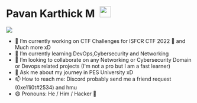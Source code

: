 

<!--
**Mre11i0t/Mre11i0t** is a ✨ _special_ ✨ repository because its `README.md` (this file) appears on your GitHub profile.

Here are some ideas to get you started:

- 🔭 I’m currently working on ...
- 🌱 I’m currently learning ...
- 👯 I’m looking to collaborate on ...
- 🤔 I’m looking for help with ...
- 💬 Ask me about ...
- 📫 How to reach me: ...
- 😄 Pronouns: ...
- ⚡ Fun fact: ...
-->
# Pavan Karthick M &nbsp;<img src="https://c.tenor.com/_HPofCxgZcAAAAAC/mr-robot-elliot-alderson.gif" width="30px">
<img src=https://media.giphy.com/media/5yGaqOGLZOsqPqmnmT/giphy.gif>

- 🔭 I’m currently working on CTF Challenges for ISFCR CTF 2022 🤫 and Much more xD
- 🌱 I’m currently learning DevOps,Cybersecurity and Networking
- 👯 I’m looking to collaborate on any Networking or Cybersecurity Domain or Devops related projects (I'm not a pro but I am a fast learner)
- 💬 Ask me about my journey in PES University xD
- 📫 How to reach me: Discord probably send me a friend request (0xe11i0t#2534) and hmu
- 😄 Pronouns: He / Him / Hacker 🤣

